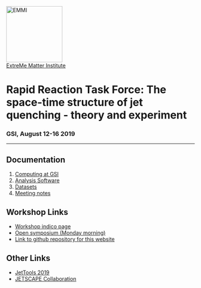 <!-- [EMMI Logo](https://www.gsi.de/fileadmin/_processed_/4/d/csm_Emmi_logo_web_2aa7dc5b12.png) -->
<!--![EMMI Logo](https://avatars3.githubusercontent.com/u/9026572?s=400&u=4a9412e0949d3fd1c07251a2e1be0357ee1652e8&v=4)-->
<!-- ## [ExtreMe Matter Institute](https://www.gsi.de/work/wissenschaftliche_netzwerke/helmholtz_allianz_emmi.htm) -->
<a href="https://www.gsi.de/work/wissenschaftliche_netzwerke/helmholtz_allianz_emmi.htm">
  <img src="https://avatars3.githubusercontent.com/u/9026572?s=400&u=4a9412e0949d3fd1c07251a2e1be0357ee1652e8&v=4" alt="EMMI"   width="150" height="150"> <br> ExtreMe Matter Institute </a>

# Rapid Reaction Task Force: The space-time structure of jet quenching - theory and experiment

### GSI, August 12-16 2019

<hr>

## Documentation
1. [Computing at GSI](computing.md)
2. [Analysis Software](software.md)
3. [Datasets](datasets.md)
4. [Meeting notes](notes.md)

## Workshop Links <a name="WorkshopLinks"></a>

- <a href="https://indico.gsi.de/event/9270/" target="_blank"> Workshop indico page </a>
- <a href="https://indico.gsi.de/event/9065/" target="_blank"> Open symposium (Monday morning) </a>
- <a href="https://github.com/EMMI-Jet-RRTF/web/" target="_blank"> Link to github repository for this website </a>

## Other Links

- <a href="https://indico.cern.ch/event/771644/overview" target="_blank"> JetTools 2019 </a>
- <a href="http://jetscape.org/" target="_blank"> JETSCAPE Collaboration </a>
